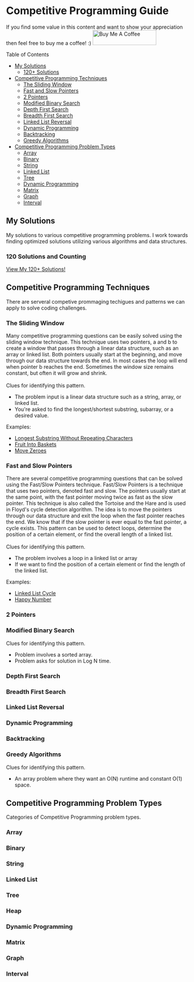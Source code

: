 # Competitive Programming Guide

If you find some value in this content and want to show your appreciation then feel free to buy me a coffee! :)
<a href="https://www.buymeacoffee.com/lancepeterson" target="_blank"><img src="https://cdn.buymeacoffee.com/buttons/default-orange.png" alt="Buy Me A Coffee" height="41" width="174"></a>

Table of Contents

- [My Solutions](#My-Solutions)
  * [120+ Solutions](#120-Solutions-and-Counting)
- [Competitive Programming Techniques](#Competitive-Programming-Techniques)
  * [The Sliding Window](#The-Sliding-Window)
  * [Fast and Slow Pointers](#Fast-and-Slow-Pointers)
  * [2 Pointers](#2-Pointers)
  * [Modified Binary Search](#Modified-Binary-Search)
  * [Depth First Search](#Depth-First-Search)
  * [Breadth First Search](#Breadth-First-Search)
  * [Linked List Reversal](#Linked-List-Reversal)
  * [Dynamic Programming](#Dynamic-Programming)
  * [Backtracking](#Backtracking)
  * [Greedy Algorithms](#Greedy-Algorithms)
- [Competitive Programming Problem Types](#Competitive-Programming-Problem-Types)
  * [Array](#Array)
  * [Binary](#Binary)
  * [String](#String)
  * [Linked List](#Linked-List)
  * [Tree](#Tree)
  * [Dynamic Programming](#Dynamic-Programming)
  * [Matrix](#Array)
  * [Graph](#Graph)
  * [Interval](#Interval)

## My Solutions

My solutions to various competitive programming problems. I work towards finding optimized solutions utilizing various algorithms and data structures.

### 120 Solutions and Counting

[View My 120+ Solutions!](https://github.com/lancempeterson/Competitive-Programming/tree/master/Coding%20Problems%20%26%20My%20Solutions)

## Competitive Programming Techniques

There are serveral competive prommaging techigues and patterns we can apply to
solve coding challenges.

### The Sliding Window

Many competitive programming questions can be easily solved using the
sliding window technique. This technique uses two pointers, a and b to create a
window that passes through a linear data structure, such as an array or linked
list. Both pointers usually start at the beginning, and move through our data
structure towards the end. In most cases the loop will end when pointer b reaches
the end. Sometimes the window size remains constant,
but often it will grow and shrink.
<br>
<br>
Clues for identifying this pattern.
* The problem input is a linear data structure such as a string, array, or linked list.
* You're asked to find the longest/shortest substring, subarray, or a desired value.

Examples:
* [Longest Substring Without Repeating Characters](https://leetcode.com/problems/longest-substring-without-repeating-characters/)
* [Fruit Into Baskets](https://leetcode.com/problems/fruit-into-baskets/)
* [Move Zeroes](https://github.com/lancempeterson/Competitive-Programming/tree/master/Coding%20Problems%20%26%20My%20Solutions/Move%20Zeroes)

### Fast and Slow Pointers

There are several competitive programming questions that can be solved using the
Fast/Slow Pointers technique. Fast/Slow Pointers is a technique that uses two
pointers, denoted fast and slow.
The pointers usually start at the same point, with the fast pointer moving twice
as fast as the slow pointer. This technique is also called the Tortoise and the
Hare and is used in Floyd's cycle detection algorithm. The idea is to move the
pointers through our data structure and exit the loop when the fast pointer reaches the
end. We know that if the slow pointer is ever equal to the fast pointer, a cycle
exists. This pattern can be used to detect loops, determine the position of a
certain element, or find the overall length of a linked list.
<br>
<br>
Clues for identifying this pattern.
* The problem involves a loop in a linked list or array
* If we want to find the position of a certain element or find the length of the linked list.

Examples:
* [Linked List Cycle](https://leetcode.com/problems/linked-list-cycle/)
* [Happy Number](https://leetcode.com/problems/happy-number/)

### 2 Pointers

### Modified Binary Search

Clues for identifying this pattern.
* Problem involves a sorted array.
* Problem asks for solution in Log N time.

### Depth First Search

### Breadth First Search

### Linked List Reversal

### Dynamic Programming

### Backtracking

### Greedy Algorithms

Clues for identifying this pattern.
* An array problem where they want an O(N) runtime and constant O(1) space.

## Competitive Programming Problem Types

Categories of Competitive Programming problem types.

### Array

### Binary

### String

### Linked List

### Tree

### Heap

### Dynamic Programming

### Matrix

### Graph

### Interval

<!-- __Competitive Programming Techniques__

**1) The Sliding Window**

Many competitive programming questions can be easily solved using the
sliding window technique. This technique uses two pointers, a and b to create a
window that passes through a linear data structure, such as an array or linked
list. Both pointers usually start at the beginning, and move through our data
structure towards the end. In most cases the loop will end when pointer b reaches
the end. Sometimes the window size remains constant,
but often it will grow and shrink.
<br>
<br>
Clues for identifying this pattern.
* The problem input is a linear data structure such as a string, array, or linked list.
* You're asked to find the longest/shortest substring, subarray, or a desired value.

Examples:
* [Longest Substring Without Repeating Characters](https://leetcode.com/problems/longest-substring-without-repeating-characters/)
* [Fruit Into Baskets](https://leetcode.com/problems/fruit-into-baskets/)
* [Move Zeroes](https://github.com/lancempeterson/Competitive-Programming/tree/master/Coding%20Problems%20%26%20My%20Solutions/Move%20Zeroes)

**2) Fast/Slow Pointers**

There are several competitive programming questions that can be solved using the
Fast/Slow Pointers technique. Fast/Slow Pointers is a technique that uses two
pointers, denoted fast and slow.
The pointers usually start at the same point, with the fast pointer moving twice
as fast as the slow pointer. This technique is also called the Tortoise and the
Hare and is used in Floyd's cycle detection algorithm. The idea is to move the
pointers through our data structure and exit the loop when the fast pointer reaches the
end. We know that if the slow pointer is ever equal to the fast pointer, a cycle
exists. This pattern can be used to detect loops, determine the position of a
certain element, or find the overall length of a linked list.
<br>
<br>
Clues for identifying this pattern.
* The problem involves a loop in a linked list or array
* If we want to find the position of a certain element or find the length of the linked list.

Examples:
* [Linked List Cycle](https://leetcode.com/problems/linked-list-cycle/)
* [Happy Number](https://leetcode.com/problems/happy-number/)

**3) 2 Pointers**

**4) Modified Binary Search**

Clues for identifying this pattern.
* Problem involves a sorted array.
* Problem asks for solution in Log N time.

**5) Depth First Search**

**6) Breadth First Search**

**7) Linked List Reversal**

**8) Dynamic Programming**

**9) Backtracking**

**10) Greedy Algorithms**

Clues for identifying this pattern.
* An array problem where they want an O(N) runtime and constant O(1) space.

---

__Competitive Programming Problem Types__

**1) Binary**

**2) Array**

**3) String**

**4) Linked List**

**5) Tree**

**6) Heap**

**7) Dynamic Programming**

**8) Matrix**

**9) Graph**

**10) Interval** -->
